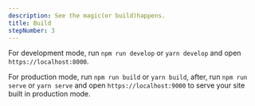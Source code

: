 ```yaml
---
description: See the magic(or build)happens.
title: Build
stepNumber: 3
---
```


For development mode, run `npm run develop` or `yarn develop` and open `https://localhost:8000`.


For production mode, run `npm run build` or `yarn build`, after, run `npm run serve` or `yarn serve` and open `https://localhost:9000` to serve your site built in production mode.
